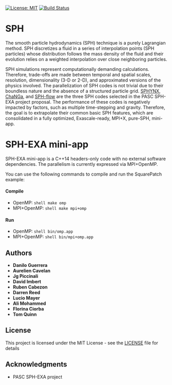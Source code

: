 [![License: MIT](https://img.shields.io/badge/License-MIT-yellow.svg)](https://opensource.org/licenses/MIT)
[![Build Status](https://travis-ci.org/jgphpc/SPH-EXA_mini-app.svg?branch=master)](https://travis-ci.org/jgphpc/SPH-EXA_mini-app)

# SPH

The smooth particle hydrodynamics (SPH) technique is a purely Lagrangian method.
SPH discretizes a fluid in a series of interpolation points (SPH particles) 
whose distribution follows the mass density of the fluid and their evolution relies 
on a weighted interpolation over close neighboring particles.

SPH simulations represent computationally demanding calculations. 
Therefore, trade-offs are made between temporal and spatial scales, resolution, 
dimensionality (3-D or 2-D), and approximated versions of the physics involved. 
The parallelization of SPH codes is not trivial due to their boundless nature 
and the absence of a structured particle grid. 
[SPHYNX](https://astro.physik.unibas.ch/sphynx/), 
[ChaNGa](http://faculty.washington.edu/trq/hpcc/tools/changa.html), 
and [SPH-flow](http://www.sph-flow.com) are the three SPH codes selected in the PASC SPH-EXA project proposal. 
The performance of these codes is negatively impacted by factors, such as multiple time-stepping and gravity. 
Therefore, the goal is to extrapolate their common basic SPH features, which are consolidated in a fully optimized, Exascale-ready, MPI+X, pure-SPH, mini-app. 

# SPH-EXA mini-app

SPH-EXA mini-app is a C++14 headers-only code with no external software dependencies. 
The parallelism is currently expressed via MPI+OpenMP.

You can use the following commands to compile and run the SquarePatch example:

#### Compile

* OpenMP: ```shell make omp```
* MPI+OpenMP: ```shell make mpi+omp```

#### Run

* OpenMP: ```shell bin/omp.app```
* MPI+OpenMP: ```shell bin/mpi+omp.app```

## Authors

* **Danilo Guerrera**
* **Aurelien Cavelan**
* **Jg Piccinali**
* **David Imbert**
* **Ruben Cabezon**
* **Darren Reed**
* **Lucio Mayer**
* **Ali Mohammed**
* **Florina Ciorba**
* **Tom Quinn**

## License

This project is licensed under the MIT License - see the [LICENSE](LICENSE) file for details

## Acknowledgments

* PASC SPH-EXA project
